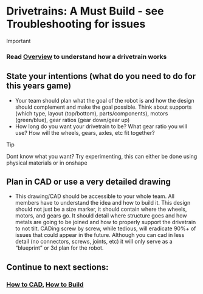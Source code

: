 # Drivetrains: A Must Build - see Troubleshooting for issues 
> [!IMPORTANT]
> ### Read [Overview](Overview.md) to understand how a drivetrain works
## State your intentions (what do you need to do for this years game)
- Your team should plan what the goal of the robot is and how the design should complement and make the goal possible. Think about supports (which type, layout (top/bottom), parts/components), motors (green/blue), gear ratios (gear down/gear up)
-  How long do you want your drivetrain to be? What gear ratio you will use? How will the wheels, gears, axles, etc fit together?
  >[!TIP]
> Dont know what you want? Try experimenting, this can either be done using physical materials or in onshape

## Plan in CAD or use a very detailed drawing
- This drawing/CAD should be accessible to your whole team. All members have to understand the idea and how to build it. This design should not just be a size marker, it should contain where the wheels, motors, and gears go. It should detail where structure goes and how metals are going to be joined and how to properly support the drivetrain to not tilt. CADing screw by screw, while tedious, will eradicate 90%+ of issues that could appear in the future. Although you can cad in less detail (no connectors, screws, joints, etc) it will only serve as a “blueprint” or 3d plan for the robot. 
## Continue to next sections:
### [How to CAD](https://github.com/Arcx23/6199-MS-Robotics-Guide/blob/main/Planning/Cadding.md), [How to Build](Building.md)
